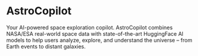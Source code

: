 # AstroCopilot
Your AI-powered space exploration copilot. AstroCopilot combines NASA/ESA real-world space data with state-of-the-art HuggingFace AI models to help users analyze, explore, and understand the universe – from Earth events to distant galaxies.
